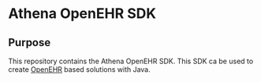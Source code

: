 # Athena OpenEHR SDK

## Purpose
This repository contains the Athena OpenEHR SDK. This SDK ca be used to create [OpenEHR](https://openehr.org/) 
based solutions with Java.
